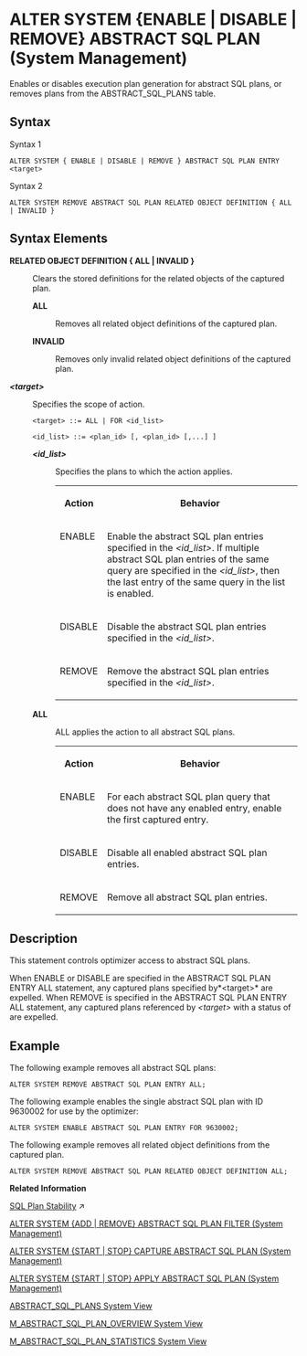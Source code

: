 <!-- loio031158f3b53342b095ab4d49ffd95a3e -->

# ALTER SYSTEM \{ENABLE | DISABLE | REMOVE\} ABSTRACT SQL PLAN \(System Management\)

Enables or disables execution plan generation for abstract SQL plans, or removes plans from the ABSTRACT\_SQL\_PLANS table.



<a name="loio031158f3b53342b095ab4d49ffd95a3e__section_qbl_mp2_qz"/>

## Syntax

Syntax 1

```
ALTER SYSTEM { ENABLE | DISABLE | REMOVE } ABSTRACT SQL PLAN ENTRY <target>
```

Syntax 2

```
ALTER SYSTEM REMOVE ABSTRACT SQL PLAN RELATED OBJECT DEFINITION { ALL | INVALID }
```



<a name="loio031158f3b53342b095ab4d49ffd95a3e__section_ryc_s4y_pz"/>

## Syntax Elements


<dl>
<dt><b>

RELATED OBJECT DEFINITION \{ ALL | INVALID \}

</b></dt>
<dd>

Clears the stored definitions for the related objects of the captured plan.


<dl>
<dt><b>

ALL

</b></dt>
<dd>

Removes all related object definitions of the captured plan.



</dd><dt><b>

INVALID

</b></dt>
<dd>

Removes only invalid related object definitions of the captured plan.



</dd>
</dl>



</dd><dt><b>

*<target\>*

</b></dt>
<dd>

Specifies the scope of action.

```
<target> ::= ALL | FOR <id_list>
```

```
<id_list> ::= <plan_id> [, <plan_id> [,...] ]
```


<dl>
<dt><b>

*<id\_list\>*

</b></dt>
<dd>

Specifies the plans to which the action applies.


<table>
<tr>
<th valign="top">

Action



</th>
<th valign="top">

Behavior



</th>
</tr>
<tr>
<td valign="top">

ENABLE



</td>
<td valign="top">

Enable the abstract SQL plan entries specified in the *<id\_list\>*. If multiple abstract SQL plan entries of the same query are specified in the *<id\_list\>*, then the last entry of the same query in the list is enabled.



</td>
</tr>
<tr>
<td valign="top">

DISABLE



</td>
<td valign="top">

Disable the abstract SQL plan entries specified in the *<id\_list\>*.



</td>
</tr>
<tr>
<td valign="top">

REMOVE



</td>
<td valign="top">

Remove the abstract SQL plan entries specified in the *<id\_list\>*.



</td>
</tr>
</table>



</dd>
</dl>


<dl>
<dt><b>

ALL

</b></dt>
<dd>

ALL applies the action to all abstract SQL plans.


<table>
<tr>
<th valign="top">

Action



</th>
<th valign="top">

Behavior



</th>
</tr>
<tr>
<td valign="top">

ENABLE



</td>
<td valign="top">

For each abstract SQL plan query that does not have any enabled entry, enable the first captured entry.



</td>
</tr>
<tr>
<td valign="top">

DISABLE



</td>
<td valign="top">

Disable all enabled abstract SQL plan entries.



</td>
</tr>
<tr>
<td valign="top">

REMOVE



</td>
<td valign="top">

Remove all abstract SQL plan entries.



</td>
</tr>
</table>



</dd>
</dl>



</dd>
</dl>



<a name="loio031158f3b53342b095ab4d49ffd95a3e__section_ifw_xsz_pz"/>

## Description

This statement controls optimizer access to abstract SQL plans.

When ENABLE or DISABLE are specified in the ABSTRACT SQL PLAN ENTRY ALL statement, any captured plans specified by*<target\>* are expelled. When REMOVE is specified in the ABSTRACT SQL PLAN ENTRY ALL statement, any captured plans referenced by *<target\>* with a status of are expelled.



<a name="loio031158f3b53342b095ab4d49ffd95a3e__section_jfw_xsz_pz"/>

## Example

The following example removes all abstract SQL plans:

```
ALTER SYSTEM REMOVE ABSTRACT SQL PLAN ENTRY ALL;
```

The following example enables the single abstract SQL plan with ID 9630002 for use by the optimizer:

```
ALTER SYSTEM ENABLE ABSTRACT SQL PLAN ENTRY FOR 9630002;
```

The following example removes all related object definitions from the captured plan.

```
ALTER SYSTEM REMOVE ABSTRACT SQL PLAN RELATED OBJECT DEFINITION ALL;
```

**Related Information**  


[SQL Plan Stability](https://help.sap.com/viewer/f9c5015e72e04fffa14d7d4f7267d897/2023_2_QRC/en-US/deab4aee414e4b00a3df5666a44adfff.html "SQL Plan Stability can be used to guarantee the consistent optimal performance of select statements by capturing query execution plans so that exactly the same plan can be reused when the query is executed again.") :arrow_upper_right:

[ALTER SYSTEM \{ADD | REMOVE\} ABSTRACT SQL PLAN FILTER \(System Management\)](alter-system-add-remove-abstract-sql-plan-filter-system-management-9c6ac16.md "Starts or stops capturing abstract SQL plans for queries that match the specified filters.")

[ALTER SYSTEM \{START | STOP\} CAPTURE ABSTRACT SQL PLAN \(System Management\)](alter-system-start-stop-capture-abstract-sql-plan-system-management-dc46271.md "Starts or stops capturing abstract SQL plans for queries that are executed against the database.")

[ALTER SYSTEM \{START | STOP\} APPLY ABSTRACT SQL PLAN \(System Management\)](alter-system-start-stop-apply-abstract-sql-plan-system-management-935ecd1.md "Starts or stops matching executed queries with captured abstract SQL plans.")

[ABSTRACT\_SQL\_PLANS System View](../../020-System-Views-Reference/021-System-Views/abstract-sql-plans-system-view-ba830ef.md "Lists information about abstract SQL plans.")

[M\_ABSTRACT\_SQL\_PLAN\_OVERVIEW System View](../../020-System-Views-Reference/022-Monitoring-Views/m-abstract-sql-plan-overview-system-view-03aa3ad.md "Provides the status of each Plan Stability Manager on every index server in SAP HANA.")

[M\_ABSTRACT\_SQL\_PLAN\_STATISTICS System View](../../020-System-Views-Reference/022-Monitoring-Views/m-abstract-sql-plan-statistics-system-view-35af7f2.md "Provides SQL query runtime statistics.")

